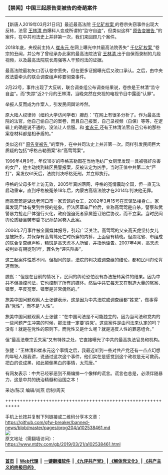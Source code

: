 ### 【禁闻】中国三起原告变被告的奇葩案件
------------------------

<div class="post_content" itemprop="articleBody">
 <p>
  【新唐人2019年03月21日讯】最近最高法院
  <a href="https://www.ntdtv.com/gb/406522.htm">
   千亿矿权案
  </a>
  的卷宗失窃事件出现大反转，法官
  <a href="https://www.ntdtv.com/gb/王林清.htm">
   王林清
  </a>
  由爆料人变成所谓的“监守自盗”，但类似这样“
  <a href="https://www.ntdtv.com/gb/原告变被告.htm">
   原告变被告
  </a>
  ”的案件，在中共司法史上并非第一次，我们来回顾几个案件。
 </p>
 <p>
  2018年底，央视前主持人
  <a href="https://www.ntdtv.com/gb/崔永元.htm">
   崔永元
  </a>
  在网上曝光中共最高法院丢失“
  <a href="https://www.ntdtv.com/gb/406522.htm">
   千亿矿权案
  </a>
  ”卷宗的丑闻，并公布了曾经承办此案的最高法院法官
  <a href="https://www.ntdtv.com/gb/王林清.htm">
   王林清
  </a>
  出于自保而录制的几段视频，以及最高法院院长周强等人干预司法的证据。
 </p>
 <p>
  最高法院最初矢口否认卷宗丢失，但在更多证据曝光后又改口承认。之后，由中央政法委牵头的联合调查组声称要彻查事件。
 </p>
 <p>
  2月22号，事件出现了大反转，联合调查组公布调查结果说，卷宗是王林清“监守自盗”。而“失踪”近2个月的王林清，当晚突然在央视的电视节目中露面“认罪”。
 </p>
 <p>
  举报人反而成为作案人，引发民间舆论哗然。
 </p>
 <p>
  原大陆人权律师（纽约大学访问学者）滕彪：“在网上有很多分析了。作为最高法院的法官，他自己偷自己的案卷，而且自己报案，自己录视频（自保）等等，在逻辑上的确是说不通的，没法让人信服。和
  <a href="https://www.ntdtv.com/gb/崔永元.htm">
   崔永元
  </a>
  还有王林清法官自己公布的那些案卷材料都是相矛盾的。”
 </p>
 <p>
  类似这样“
  <a href="https://www.ntdtv.com/gb/原告变被告.htm">
   原告变被告
  </a>
  ”的案件，在中共司法史上并非第一次。同样引发民间巨大质疑的包括“呼格吉勒图案”和“高莺莺案”。
 </p>
 <p>
  1996年4月9号，年仅18岁的呼格吉勒图在当地毛纺厂女厕里发现一具被强奸杀害的女尸，他主动找到辖区民警报案，反被认定为凶手。当时正值中共第二次“严打”，案发仅61天后，法院判决呼格死刑，并立即执行。
 </p>
 <p>
  呼格的父母多年上访无效，2005年真凶落网，呼格的冤情震动全国，但一直无法启动重审。直到呼格被冤杀18年后，内蒙古高级法院才在2014年判决他无罪。
 </p>
 <p>
  而高莺莺是湖北老河口市一家宾馆的女工，2002年3月15号在宾馆坠楼身亡。家属发现尸体有受到性侵的迹象。但法医草率尸检后，宣称高莺莺是自杀，警察和武警暴力抢走尸体强行火化，政府强迫死者家属签订赔偿协议，而不立案。当时民间舆论质疑襄樊市委书记孙楚寅卷入此案。
 </p>
 <p>
  2006年7月事件被全国媒体报导，引起广泛关注。高莺莺的父亲高天虎坚持女儿是被奸杀，并保存有高莺莺死亡时所穿的内裤，上面留有精斑。但湖北省、市组成的联合复查组声称，精斑是高天虎本人所留，并指他诬告。2007年4月，高天虎被判处有期徒刑1年，罪名为“诬告陷害”。
 </p>
 <p>
  这三起案件性质不同，但相同的是，法院的判决或调查组的结论，都和民间舆论背道而驰。
 </p>
 <p>
  滕彪：“但是在目前的情况下，民间的舆论恐怕没有办法扭转案件的结果。因为中共不但操控司法，它也控制了所有的媒体。然后中共它每天又在制造大量的冤案、错案，平反冤案、错案是非常偶然的。”
 </p>
 <p>
  旅美中国问题观察人士张健表示，这是因为中共法院或调查组都“姓党”，做事得靠“党性”，而不是“人性”。
 </p>
 <p>
  旅美中国问题观察人士张健：“在中国司法是不可能独立的，因为当司法和党内的一些问题产生冲突的时候，那法律一定要‘姓党’。这些案件是由司法来认定的吗？没有！就是在党性的原则下。而党性又是什么呢？就是违反人性的罪恶组合。”
 </p>
 <p>
  但“最高法卷宗丢失案”又有特殊之处，它直接曝光了中共的最高执法官员和机构。
 </p>
 <p>
  张健：“王林清和崔永元这个事情之后，我最近听到一些对共产党还有一点点幻想的年轻人跟我讲，说通过这次这个事件，他们实在是感觉到这个政权是无可救药。把白的说成黑，如此颠倒黑白的事情，太荒唐。”
 </p>
 <p>
  有网友表示：中共已经邪恶到不屑编排一个像样的谎言。谎言也总是，必须伴随暴力，这是中共的统治精髓和治国之本！
 </p>
 <p>
  采访/陈汉 编辑/尚燕 后制/周天
 </p>
 <div class="single_ad">
 </div>
</div>

+++++++++++++++++++++++++++++++++++++++++++++++++++++++++++<br/><br/>
手机上长按并复制下列链接或二维码分享本文章：<br/>
https://github.com/gfw-breaker/banned-news/blob/master/pages/prog204/a102538461.md <br/>
<a href='https://github.com/gfw-breaker/banned-news/blob/master/pages/prog204/a102538461.md'><img src='https://github.com/gfw-breaker/banned-news/blob/master/pages/prog204/a102538461.md.png'/></a> <br/>
原文地址（需翻墙访问）：https://www.ntdtv.com/gb/2019/03/21/a102538461.html


------------------------
#### [首页](https://github.com/gfw-breaker/banned-news/blob/master/README.md) &nbsp;|&nbsp; [Web代理](https://github.com/labour-camp/helloworld) &nbsp;|&nbsp; [一键翻墙软件](https://github.com/gfw-breaker/nogfw/blob/master/README.md) &nbsp;| [《九评共产党》](https://github.com/gfw-breaker/9ping.md/blob/master/README.md#九评之一评共产党是什么) | [《解体党文化》](https://github.com/gfw-breaker/jtdwh.md/blob/master/README.md) | [《共产主义的终极目的》](https://github.com/gfw-breaker/gczydzjmd.md/blob/master/README.md)

